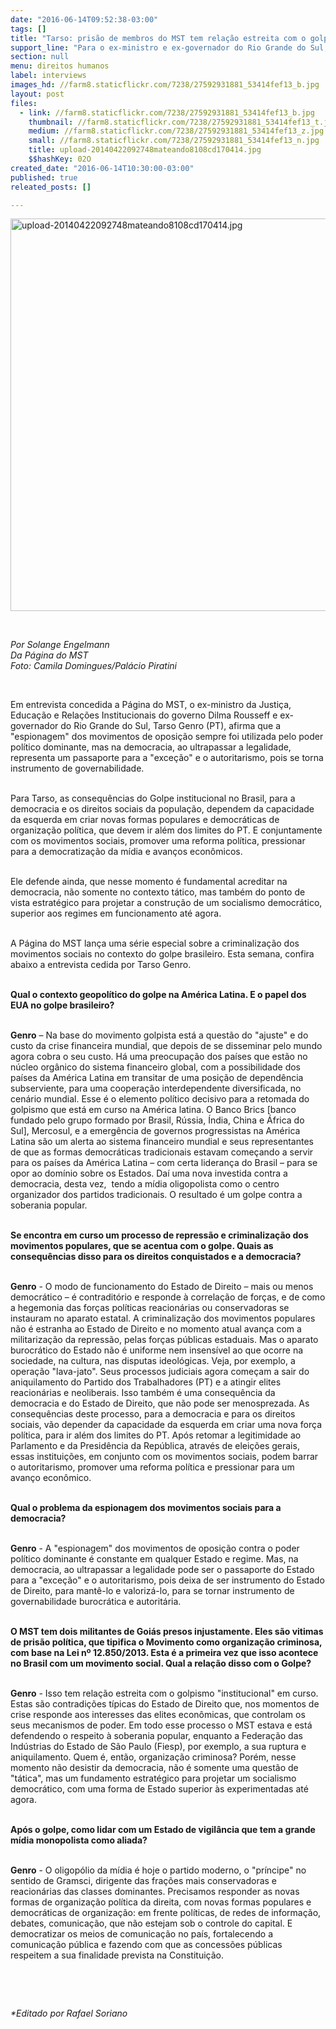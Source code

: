 ```yaml
---
date: "2016-06-14T09:52:38-03:00"
tags: []
title: "Tarso: prisão de membros do MST tem relação estreita com o golpismo"
support_line: "Para o ex-ministro e ex-governador do Rio Grande do Sul, o resultado da nova investida contra a democracia é um golpe contra a soberania popular, que tem a mídia oligopolista como o centro organizador dos partidos tradicionais."
section: null
menu: direitos humanos
label: interviews
images_hd: //farm8.staticflickr.com/7238/27592931881_53414fef13_b.jpg
layout: post
files:
  - link: //farm8.staticflickr.com/7238/27592931881_53414fef13_b.jpg
    thumbnail: //farm8.staticflickr.com/7238/27592931881_53414fef13_t.jpg
    medium: //farm8.staticflickr.com/7238/27592931881_53414fef13_z.jpg
    small: //farm8.staticflickr.com/7238/27592931881_53414fef13_n.jpg
    title: upload-20140422092748mateando8108cd170414.jpg
    $$hashKey: 02O
created_date: "2016-06-14T10:30:00-03:00"
published: true
releated_posts: []

---
```

<p><img alt="upload-20140422092748mateando8108cd170414.jpg" height="628" src="//farm8.staticflickr.com/7238/27592931881_53414fef13_b.jpg" width="700" /></p>

<p>&nbsp;</p>

<p><em>Por Solange Engelmann<br />
Da P&aacute;gina do MST<br />
Foto: Camila Domingues/Pal&aacute;cio Piratini</em></p>

<p>&nbsp;</p>

<p>Em entrevista concedida a P&aacute;gina do MST, o ex-ministro da Justi&ccedil;a, Educa&ccedil;&atilde;o e Rela&ccedil;&otilde;es Institucionais do governo Dilma Rousseff e ex-governador do Rio Grande do Sul, Tarso Genro (PT), afirma que a &quot;espionagem&quot; dos movimentos de oposi&ccedil;&atilde;o sempre foi utilizada pelo poder pol&iacute;tico dominante, mas na democracia, ao ultrapassar a legalidade, representa um passaporte para a &quot;exce&ccedil;&atilde;o&quot; e o autoritarismo, pois se torna instrumento de governabilidade.</p>

<p><br />
Para Tarso, as consequ&ecirc;ncias do Golpe institucional no Brasil, para a democracia e os direitos sociais da popula&ccedil;&atilde;o, dependem da capacidade da esquerda em criar novas formas populares e democr&aacute;ticas de organiza&ccedil;&atilde;o pol&iacute;tica, que devem ir al&eacute;m dos limites do PT. E conjuntamente com os movimentos sociais, promover uma reforma pol&iacute;tica, pressionar para a democratiza&ccedil;&atilde;o da m&iacute;dia e avan&ccedil;os econ&ocirc;micos.</p>

<p><br />
Ele defende ainda, que nesse momento &eacute; fundamental acreditar na democracia, n&atilde;o somente no contexto t&aacute;tico, mas tamb&eacute;m do ponto de vista estrat&eacute;gico para projetar a constru&ccedil;&atilde;o de um socialismo democr&aacute;tico, superior aos regimes em funcionamento at&eacute; agora.</p>

<p><br />
A P&aacute;gina do MST lan&ccedil;a uma s&eacute;rie especial sobre a criminaliza&ccedil;&atilde;o dos movimentos sociais no contexto do golpe brasileiro. Esta semana, confira abaixo a entrevista cedida por Tarso Genro.</p>

<p><br />
<strong>Qual o contexto geopol&iacute;tico do golpe na Am&eacute;rica Latina. E o papel dos EUA no golpe brasileiro?</strong></p>

<p><br />
<strong>Genro</strong> &ndash; Na base do movimento golpista est&aacute; a quest&atilde;o do &quot;ajuste&quot; e do custo da crise financeira mundial, que depois de se disseminar pelo mundo agora cobra o seu custo. H&aacute; uma preocupa&ccedil;&atilde;o dos pa&iacute;ses que est&atilde;o no n&uacute;cleo org&acirc;nico do sistema financeiro global, com a possibilidade dos pa&iacute;ses da Am&eacute;rica Latina em transitar de uma posi&ccedil;&atilde;o de depend&ecirc;ncia subserviente, para uma coopera&ccedil;&atilde;o interdependente diversificada, no cen&aacute;rio mundial. Esse &eacute; o elemento pol&iacute;tico decisivo para a retomada do golpismo que est&aacute; em curso na Am&eacute;rica latina. O Banco Brics [banco fundado pelo grupo formado por Brasil, R&uacute;ssia, &Iacute;ndia, China e &Aacute;frica do Sul], Mercosul, e a emerg&ecirc;ncia de governos progressistas na Am&eacute;rica Latina s&atilde;o um alerta ao sistema financeiro mundial e seus representantes de que as formas democr&aacute;ticas tradicionais estavam come&ccedil;ando a servir para os pa&iacute;ses da Am&eacute;rica Latina &ndash; com certa lideran&ccedil;a do Brasil &ndash; para se opor ao dom&iacute;nio sobre os Estados. Da&iacute; uma nova investida contra a democracia, desta vez,&nbsp; tendo a m&iacute;dia oligopolista como o centro organizador dos partidos tradicionais. O resultado &eacute; um golpe contra a soberania popular.</p>

<p><br />
<strong>Se encontra em curso um processo de repress&atilde;o e criminaliza&ccedil;&atilde;o dos movimentos populares, que se acentua com o golpe. Quais as consequ&ecirc;ncias disso para os direitos conquistados e a democracia?</strong></p>

<p><br />
<strong>Genro</strong> - O modo de funcionamento do Estado de Direito &ndash; mais ou menos democr&aacute;tico &ndash; &eacute; contradit&oacute;rio e responde &agrave; correla&ccedil;&atilde;o de for&ccedil;as, e de como a hegemonia das for&ccedil;as pol&iacute;ticas reacion&aacute;rias ou conservadoras se instauram no aparato estatal. A criminaliza&ccedil;&atilde;o dos movimentos populares n&atilde;o &eacute; estranha ao Estado de Direito e no momento atual avan&ccedil;a com a militariza&ccedil;&atilde;o da repress&atilde;o, pelas for&ccedil;as p&uacute;blicas estaduais. Mas o aparato burocr&aacute;tico do Estado n&atilde;o &eacute; uniforme nem insens&iacute;vel ao que ocorre na sociedade, na cultura, nas disputas ideol&oacute;gicas. Veja, por exemplo, a opera&ccedil;&atilde;o &quot;lava-jato&quot;. Seus processos judiciais agora come&ccedil;am a sair do aniquilamento do Partido dos Trabalhadores (PT) e a atingir elites reacion&aacute;rias e neoliberais. Isso tamb&eacute;m &eacute; uma consequ&ecirc;ncia da democracia e do Estado de Direito, que n&atilde;o pode ser menosprezada. As consequ&ecirc;ncias deste processo, para a democracia e para os direitos sociais, v&atilde;o depender da capacidade da esquerda em criar uma nova for&ccedil;a pol&iacute;tica, para ir al&eacute;m dos limites do PT. Ap&oacute;s retomar a legitimidade ao Parlamento e da Presid&ecirc;ncia da Rep&uacute;blica, atrav&eacute;s de elei&ccedil;&otilde;es gerais, essas institui&ccedil;&otilde;es, em conjunto com os movimentos sociais, podem barrar o autoritarismo, promover uma reforma pol&iacute;tica e pressionar para um avan&ccedil;o econ&ocirc;mico.</p>

<p><br />
<strong>Qual o problema da espionagem dos movimentos sociais para a democracia?</strong></p>

<p><br />
<strong>Genro</strong> - A &quot;espionagem&quot; dos movimentos de oposi&ccedil;&atilde;o contra o poder pol&iacute;tico dominante &eacute; constante em qualquer Estado e regime. Mas, na democracia, ao ultrapassar a legalidade pode ser o passaporte do Estado para a &quot;exce&ccedil;&atilde;o&quot; e o autoritarismo, pois deixa de ser instrumento do Estado de Direito, para mant&ecirc;-lo e valoriz&aacute;-lo, para se tornar instrumento de governabilidade burocr&aacute;tica e autorit&aacute;ria.</p>

<p><br />
<strong>O MST tem dois militantes de Goi&aacute;s presos injustamente. Eles s&atilde;o vitimas de pris&atilde;o pol&iacute;tica, que tipifica o Movimento como organiza&ccedil;&atilde;o criminosa, com base na Lei n&ordm; 12.850/2013. Esta &eacute; a primeira vez que isso acontece no Brasil com um movimento social. Qual a rela&ccedil;&atilde;o disso com o Golpe?</strong></p>

<p><br />
<strong>Genro</strong> - Isso tem rela&ccedil;&atilde;o estreita com o golpismo &quot;institucional&quot; em curso. Estas s&atilde;o contradi&ccedil;&otilde;es t&iacute;picas do Estado de Direito que, nos momentos de crise responde aos interesses das elites econ&ocirc;micas, que controlam os seus mecanismos de poder. Em todo esse processo o MST estava e est&aacute; defendendo o respeito &agrave; soberania popular, enquanto a Federa&ccedil;&atilde;o das Ind&uacute;strias do Estado de S&atilde;o Paulo (Fiesp), por exemplo, a sua ruptura e aniquilamento. Quem &eacute;, ent&atilde;o, organiza&ccedil;&atilde;o criminosa? Por&eacute;m, nesse momento n&atilde;o desistir da democracia, n&atilde;o &eacute; somente uma quest&atilde;o de &quot;t&aacute;tica&quot;, mas um fundamento estrat&eacute;gico para projetar um socialismo democr&aacute;tico, com uma forma de Estado superior &agrave;s experimentadas at&eacute; agora.</p>

<p><br />
<strong>Ap&oacute;s o golpe, como lidar com um Estado de vigil&acirc;ncia que tem a grande m&iacute;dia monopolista como aliada?</strong></p>

<p><br />
<strong>Genro</strong> - O oligop&oacute;lio da m&iacute;dia &eacute; hoje o partido moderno, o &quot;pr&iacute;ncipe&quot; no sentido de Gramsci, dirigente das fra&ccedil;&otilde;es mais conservadoras e reacion&aacute;rias das classes dominantes. Precisamos responder as novas formas de organiza&ccedil;&atilde;o pol&iacute;tica da direita, com novas formas populares e democr&aacute;ticas de organiza&ccedil;&atilde;o: em frente pol&iacute;ticas, de redes de informa&ccedil;&atilde;o, debates, comunica&ccedil;&atilde;o, que n&atilde;o estejam sob o controle do capital. E democratizar os meios de comunica&ccedil;&atilde;o no pa&iacute;s, fortalecendo a comunica&ccedil;&atilde;o p&uacute;blica e fazendo com que as concess&otilde;es p&uacute;blicas respeitem a sua finalidade prevista na Constitui&ccedil;&atilde;o.</p>

<p>&nbsp;</p>

<p>&nbsp;</p>

<p><em>*Editado por Rafael Soriano</em></p>
